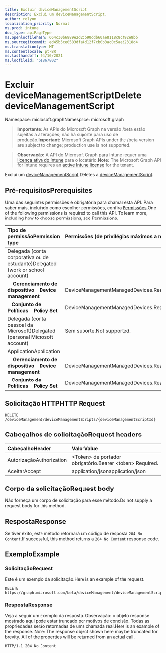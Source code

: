 ```yaml
---
title: Excluir deviceManagementScript
description: Exclui um deviceManagementScript.
author: rolyon
localization_priority: Normal
ms.prod: intune
doc_type: apiPageType
ms.openlocfilehash: 664c30b6889e2d2cb90ddb60ae8118c8cf92e8bb
ms.sourcegitcommit: ed45b5ce0583dfa4d12f7cb0b3ac0c5aeb2318d4
ms.translationtype: MT
ms.contentlocale: pt-BR
ms.lasthandoff: 04/16/2021
ms.locfileid: "51867802"
---
```

# <a name="delete-devicemanagementscript"></a><span data-ttu-id="f25bb-103">Excluir deviceManagementScript</span><span class="sxs-lookup"><span data-stu-id="f25bb-103">Delete deviceManagementScript</span></span>

<span data-ttu-id="f25bb-104">Namespace: microsoft.graph</span><span class="sxs-lookup"><span data-stu-id="f25bb-104">Namespace: microsoft.graph</span></span>

> <span data-ttu-id="f25bb-105">**Importante:** As APIs do Microsoft Graph na versão /beta estão sujeitas a alterações; não há suporte para uso de produção.</span><span class="sxs-lookup"><span data-stu-id="f25bb-105">**Important:** Microsoft Graph APIs under the /beta version are subject to change; production use is not supported.</span></span>

> <span data-ttu-id="f25bb-106">**Observação:** A API do Microsoft Graph para Intune requer uma [licença ativa do Intune](https://go.microsoft.com/fwlink/?linkid=839381) para o locatário.</span><span class="sxs-lookup"><span data-stu-id="f25bb-106">**Note:** The Microsoft Graph API for Intune requires an [active Intune license](https://go.microsoft.com/fwlink/?linkid=839381) for the tenant.</span></span>

<span data-ttu-id="f25bb-107">Exclui um [deviceManagementScript](../resources/intune-shared-devicemanagementscript.md).</span><span class="sxs-lookup"><span data-stu-id="f25bb-107">Deletes a [deviceManagementScript](../resources/intune-shared-devicemanagementscript.md).</span></span>

## <a name="prerequisites"></a><span data-ttu-id="f25bb-108">Pré-requisitos</span><span class="sxs-lookup"><span data-stu-id="f25bb-108">Prerequisites</span></span>
<span data-ttu-id="f25bb-p101">Uma das seguintes permissões é obrigatória para chamar esta API. Para saber mais, incluindo como escolher permissões, confira [Permissões](/graph/permissions-reference).</span><span class="sxs-lookup"><span data-stu-id="f25bb-p101">One of the following permissions is required to call this API. To learn more, including how to choose permissions, see [Permissions](/graph/permissions-reference).</span></span>

|<span data-ttu-id="f25bb-111">Tipo de permissão</span><span class="sxs-lookup"><span data-stu-id="f25bb-111">Permission type</span></span>|<span data-ttu-id="f25bb-112">Permissões (de privilégios máximos a mínimos)</span><span class="sxs-lookup"><span data-stu-id="f25bb-112">Permissions (from most to least privileged)</span></span>|
|:---|:---|
|<span data-ttu-id="f25bb-113">Delegada (conta corporativa ou de estudante)</span><span class="sxs-lookup"><span data-stu-id="f25bb-113">Delegated (work or school account)</span></span>||
| <span data-ttu-id="f25bb-114">&nbsp; &nbsp; **Gerenciamento de dispositivo**</span><span class="sxs-lookup"><span data-stu-id="f25bb-114">&nbsp; &nbsp; **Device management**</span></span> | <span data-ttu-id="f25bb-115">DeviceManagementManagedDevices.ReadWrite.All</span><span class="sxs-lookup"><span data-stu-id="f25bb-115">DeviceManagementManagedDevices.ReadWrite.All</span></span>|
| <span data-ttu-id="f25bb-116">&nbsp;&nbsp; **Conjunto de Políticas**</span><span class="sxs-lookup"><span data-stu-id="f25bb-116">&nbsp; &nbsp; **Policy Set**</span></span> | <span data-ttu-id="f25bb-117">DeviceManagementManagedDevices.ReadWrite.All</span><span class="sxs-lookup"><span data-stu-id="f25bb-117">DeviceManagementManagedDevices.ReadWrite.All</span></span>|
|<span data-ttu-id="f25bb-118">Delegada (conta pessoal da Microsoft)</span><span class="sxs-lookup"><span data-stu-id="f25bb-118">Delegated (personal Microsoft account)</span></span>|<span data-ttu-id="f25bb-119">Sem suporte.</span><span class="sxs-lookup"><span data-stu-id="f25bb-119">Not supported.</span></span>|
|<span data-ttu-id="f25bb-120">Application</span><span class="sxs-lookup"><span data-stu-id="f25bb-120">Application</span></span>||
| <span data-ttu-id="f25bb-121">&nbsp; &nbsp; **Gerenciamento de dispositivo**</span><span class="sxs-lookup"><span data-stu-id="f25bb-121">&nbsp; &nbsp; **Device management**</span></span> | <span data-ttu-id="f25bb-122">DeviceManagementManagedDevices.ReadWrite.All</span><span class="sxs-lookup"><span data-stu-id="f25bb-122">DeviceManagementManagedDevices.ReadWrite.All</span></span>|
| <span data-ttu-id="f25bb-123">&nbsp;&nbsp; **Conjunto de Políticas**</span><span class="sxs-lookup"><span data-stu-id="f25bb-123">&nbsp; &nbsp; **Policy Set**</span></span> | <span data-ttu-id="f25bb-124">DeviceManagementManagedDevices.ReadWrite.All</span><span class="sxs-lookup"><span data-stu-id="f25bb-124">DeviceManagementManagedDevices.ReadWrite.All</span></span>|

## <a name="http-request"></a><span data-ttu-id="f25bb-125">Solicitação HTTP</span><span class="sxs-lookup"><span data-stu-id="f25bb-125">HTTP Request</span></span>
<!-- {
  "blockType": "ignored"
}
-->
``` http
DELETE /deviceManagement/deviceManagementScripts/{deviceManagementScriptId}
```

## <a name="request-headers"></a><span data-ttu-id="f25bb-126">Cabeçalhos de solicitação</span><span class="sxs-lookup"><span data-stu-id="f25bb-126">Request headers</span></span>
|<span data-ttu-id="f25bb-127">Cabeçalho</span><span class="sxs-lookup"><span data-stu-id="f25bb-127">Header</span></span>|<span data-ttu-id="f25bb-128">Valor</span><span class="sxs-lookup"><span data-stu-id="f25bb-128">Value</span></span>|
|:---|:---|
|<span data-ttu-id="f25bb-129">Autorização</span><span class="sxs-lookup"><span data-stu-id="f25bb-129">Authorization</span></span>|<span data-ttu-id="f25bb-130">&lt;Token&gt; de portador obrigatório.</span><span class="sxs-lookup"><span data-stu-id="f25bb-130">Bearer &lt;token&gt; Required.</span></span>|
|<span data-ttu-id="f25bb-131">Aceitar</span><span class="sxs-lookup"><span data-stu-id="f25bb-131">Accept</span></span>|<span data-ttu-id="f25bb-132">application/json</span><span class="sxs-lookup"><span data-stu-id="f25bb-132">application/json</span></span>|

## <a name="request-body"></a><span data-ttu-id="f25bb-133">Corpo da solicitação</span><span class="sxs-lookup"><span data-stu-id="f25bb-133">Request body</span></span>
<span data-ttu-id="f25bb-134">Não forneça um corpo de solicitação para esse método.</span><span class="sxs-lookup"><span data-stu-id="f25bb-134">Do not supply a request body for this method.</span></span>

## <a name="response"></a><span data-ttu-id="f25bb-135">Resposta</span><span class="sxs-lookup"><span data-stu-id="f25bb-135">Response</span></span>
<span data-ttu-id="f25bb-136">Se tiver êxito, este método retornará um código de resposta `204 No Content`.</span><span class="sxs-lookup"><span data-stu-id="f25bb-136">If successful, this method returns a `204 No Content` response code.</span></span>

## <a name="example"></a><span data-ttu-id="f25bb-137">Exemplo</span><span class="sxs-lookup"><span data-stu-id="f25bb-137">Example</span></span>

### <a name="request"></a><span data-ttu-id="f25bb-138">Solicitação</span><span class="sxs-lookup"><span data-stu-id="f25bb-138">Request</span></span>
<span data-ttu-id="f25bb-139">Este é um exemplo da solicitação.</span><span class="sxs-lookup"><span data-stu-id="f25bb-139">Here is an example of the request.</span></span>
``` http
DELETE https://graph.microsoft.com/beta/deviceManagement/deviceManagementScripts/{deviceManagementScriptId}
```

### <a name="response"></a><span data-ttu-id="f25bb-140">Resposta</span><span class="sxs-lookup"><span data-stu-id="f25bb-140">Response</span></span>
<span data-ttu-id="f25bb-p102">Veja a seguir um exemplo da resposta. Observação: o objeto response mostrado aqui pode estar truncado por motivos de concisão. Todas as propriedades serão retornadas de uma chamada real.</span><span class="sxs-lookup"><span data-stu-id="f25bb-p102">Here is an example of the response. Note: The response object shown here may be truncated for brevity. All of the properties will be returned from an actual call.</span></span>
``` http
HTTP/1.1 204 No Content
```







